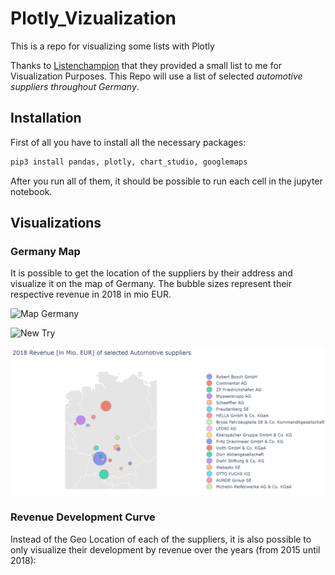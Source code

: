 # Plotly_Vizualization
This is a repo for visualizing some lists with Plotly

Thanks to [Listenchampion](https://www.listenchampion.de) that they provided a small list to me for Visualization Purposes. This Repo will use a list of selected *automotive suppliers throughout Germany*. 

## Installation 

First of all you have to install all the necessary packages: 

``` python
pip3 install pandas, plotly, chart_studio, googlemaps
```
After you run all of them, it should be possible to run each cell in the jupyter notebook.

## Visualizations

### Germany Map
It is possible to get the location of the suppliers by their address and visualize it on the map of Germany. The bubble sizes represent their respective revenue in 2018 in mio EUR.

![Map Germany](https://plotly.com/~lenlehm/13.embed)

![New Try](https://plotly.com/~lenlehm/13/#/)

![Lastly](image.PNG)


### Revenue Development Curve
Instead of the Geo Location of each of the suppliers, it is also possible to only visualize their development by revenue over the years (from 2015 until 2018): 

